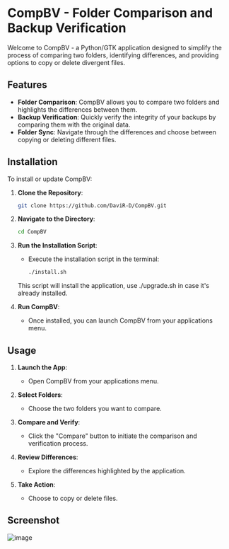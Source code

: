 # CompBV - Folder Comparison and Backup Verification

Welcome to CompBV - a Python/GTK application designed to simplify the process of comparing two folders, identifying differences, and providing options to copy or delete divergent files.

## Features

- **Folder Comparison**: CompBV allows you to compare two folders and highlights the differences between them.
- **Backup Verification**: Quickly verify the integrity of your backups by comparing them with the original data.
- **Folder Sync**: Navigate through the differences and choose between copying or deleting different files.

## Installation

To install or update CompBV:

1. **Clone the Repository**:
    ```bash
    git clone https://github.com/DaviR-D/CompBV.git
    ```

2. **Navigate to the Directory**:
    ```bash
    cd CompBV
    ```

3. **Run the Installation Script**:
    - Execute the installation script in the terminal:
        ```bash
        ./install.sh
        ```
    This script will install the application, use ./upgrade.sh in case it's already installed.

4. **Run CompBV**:
    - Once installed, you can launch CompBV from your applications menu.

## Usage

1. **Launch the App**:
    - Open CompBV from your applications menu.

2. **Select Folders**:
    - Choose the two folders you want to compare.

3. **Compare and Verify**:
    - Click the "Compare" button to initiate the comparison and verification process.

4. **Review Differences**:
    - Explore the differences highlighted by the application.

5. **Take Action**:
    - Choose to copy or delete files.

## Screenshot
![image](https://github.com/DaviR-D/CompBV/assets/29382059/6dca0f2f-9b09-4ebe-b277-4fe77b557ca8)




